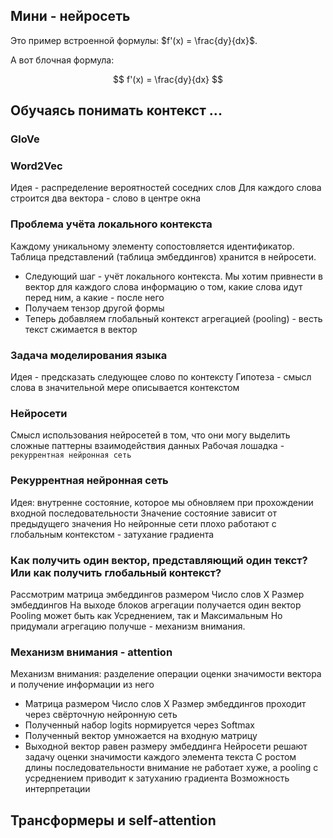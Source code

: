 ## Мини - нейросеть
Это пример встроенной формулы: $f'(x) = \frac{dy}{dx}$.

А вот блочная формула:

$$
f'(x) = \frac{dy}{dx}
$$

## Обучаясь понимать контекст ...
### GloVe
### Word2Vec
Идея - распределение вероятностей соседних слов
Для каждого слова строится два вектора - слово в центре окна
### Проблема учёта локального контекста
Каждому уникальному элементу сопостовляется идентификатор.
Таблица представлений (таблица эмбеддингов) хранится в нейросети.
* Следующий шаг - учёт локального контекста. Мы хотим привнести в вектор для каждого слова информацию о том, какие слова идут перед ним, а какие - после него
* Получаем тензор другой формы
* Теперь добавляем глобальный контекст агрегацией (pooling) - весть текст сжимается в вектор
### Задача моделирования языка
Идея - предсказать следующее слово по контексту
Гипотеза - смысл слова в значительной мере описывается контекстом
### Нейросети
Смысл использования нейросетей в том, что они могу выделить сложные паттерны взаимодействия данных
Рабочая лошадка - `рекуррентная нейронная сеть`
### Рекуррентная нейронная сеть
Идея: внутренне состояние, которое мы обновляем при прохождении входной последовательности
Значение состояние зависит от предыдущего значения
Но нейронные сети плохо работают с глобальным контекстом - затухание градиента
### Как получить один вектор, представляющий один текст? Или как получить глобальный контекст?
Рассмотрим матрица эмбеддингов размером Число слов X Размер эмбеддингов
На выходе блоков агрегации получается один вектор
Pooling может быть как Усреднением, так и Максимальным
Но придумали агрегацию получше - механизм внимания.
### Механизм внимания - attention
Механизм внимания: разделение операции оценки значимости вектора и получение информации из него
* Матрица размером Число слов X Размер эмбеддингов проходит через свёрточную нейронную сеть
* Полученный набор logits нормируется через Softmax
* Полученный вектор умножается на входную матрицу
* Выходной вектор равен размеру эмбеддинга
Нейросети решают задачу оценки значимости каждого элемента текста
С ростом длины последовательности внимание не работает хуже, а pooling с усреднением приводит к затуханию градиента
Возможность интерпретации
## Трансформеры и self-attention




